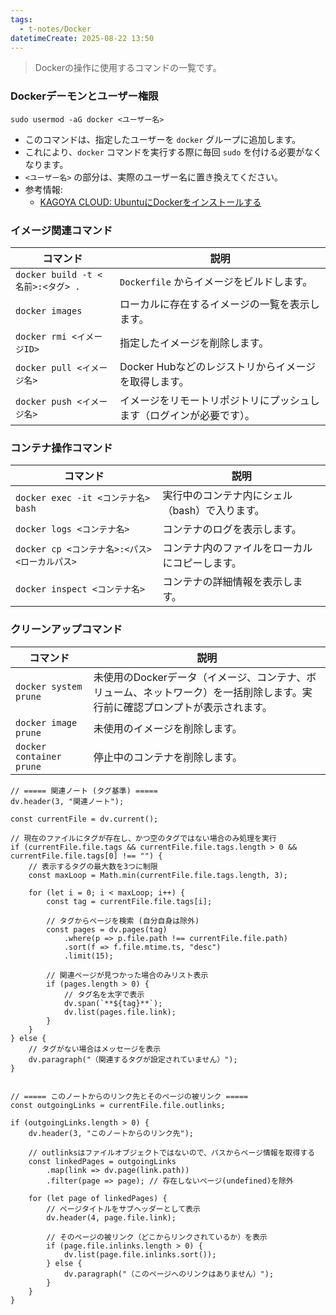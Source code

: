 ```yaml
---
tags:
  - t-notes/Docker
datetimeCreate: 2025-08-22 13:50
---
```

> Dockerの操作に使用するコマンドの一覧です。

### Dockerデーモンとユーザー権限

`sudo usermod -aG docker <ユーザー名>`

-   このコマンドは、指定したユーザーを `docker` グループに追加します。
-   これにより、`docker` コマンドを実行する際に毎回 `sudo` を付ける必要がなくなります。
-   `<ユーザー名>` の部分は、実際のユーザー名に置き換えてください。
-   参考情報:
    -   [KAGOYA CLOUD: UbuntuにDockerをインストールする](https://www.kagoya.jp/howto/cloud/container/dockerubuntu/)

### イメージ関連コマンド

| コマンド                          | 説明                                     |
|---------------------------------|----------------------------------------|
| `docker build -t <名前>:<タグ> .` | `Dockerfile` からイメージをビルドします。 |
| `docker images`                 | ローカルに存在するイメージの一覧を表示します。 |
| `docker rmi <イメージID>`         | 指定したイメージを削除します。             |
| `docker pull <イメージ名>`         | Docker Hubなどのレジストリからイメージを取得します。 |
| `docker push <イメージ名>`         | イメージをリモートリポジトリにプッシュします（ログインが必要です）。 |

### コンテナ操作コマンド

| コマンド                              | 説明                                     |
|-------------------------------------|----------------------------------------|
| `docker exec -it <コンテナ名> bash`    | 実行中のコンテナ内にシェル（bash）で入ります。 |
| `docker logs <コンテナ名>`             | コンテナのログを表示します。             |
| `docker cp <コンテナ名>:<パス> <ローカルパス>` | コンテナ内のファイルをローカルにコピーします。 |
| `docker inspect <コンテナ名>`          | コンテナの詳細情報を表示します。           |

### クリーンアップコマンド

| コマンド                 | 説明                                     |
|------------------------|----------------------------------------|
| `docker system prune`  | 未使用のDockerデータ（イメージ、コンテナ、ボリューム、ネットワーク）を一括削除します。実行前に確認プロンプトが表示されます。 |
| `docker image prune`   | 未使用のイメージを削除します。             |
| `docker container prune` | 停止中のコンテナを削除します。             |






```dataviewjs
// ===== 関連ノート (タグ基準) =====
dv.header(3, "関連ノート");

const currentFile = dv.current();

// 現在のファイルにタグが存在し、かつ空のタグではない場合のみ処理を実行
if (currentFile.file.tags && currentFile.file.tags.length > 0 && currentFile.file.tags[0] !== "") {
    // 表示するタグの最大数を3つに制限
    const maxLoop = Math.min(currentFile.file.tags.length, 3);

    for (let i = 0; i < maxLoop; i++) {
        const tag = currentFile.file.tags[i];
        
        // タグからページを検索 (自分自身は除外)
        const pages = dv.pages(tag)
            .where(p => p.file.path !== currentFile.file.path) 
            .sort(f => f.file.mtime.ts, "desc")
            .limit(15);
        
        // 関連ページが見つかった場合のみリスト表示
        if (pages.length > 0) {
            // タグ名を太字で表示
            dv.span(`**${tag}**`); 
            dv.list(pages.file.link);
        }
    }
} else {
    // タグがない場合はメッセージを表示
    dv.paragraph("（関連するタグが設定されていません）");
}


// ===== このノートからのリンク先とそのページの被リンク =====
const outgoingLinks = currentFile.file.outlinks;

if (outgoingLinks.length > 0) {
    dv.header(3, "このノートからのリンク先");
    
    // outlinksはファイルオブジェクトではないので、パスからページ情報を取得する
    const linkedPages = outgoingLinks
        .map(link => dv.page(link.path))
        .filter(page => page); // 存在しないページ(undefined)を除外

    for (let page of linkedPages) {
        // ページタイトルをサブヘッダーとして表示
        dv.header(4, page.file.link);
        
        // そのページの被リンク（どこからリンクされているか）を表示
        if (page.file.inlinks.length > 0) {
            dv.list(page.file.inlinks.sort());
        } else {
            dv.paragraph("（このページへのリンクはありません）");
        }
    }
}
```
